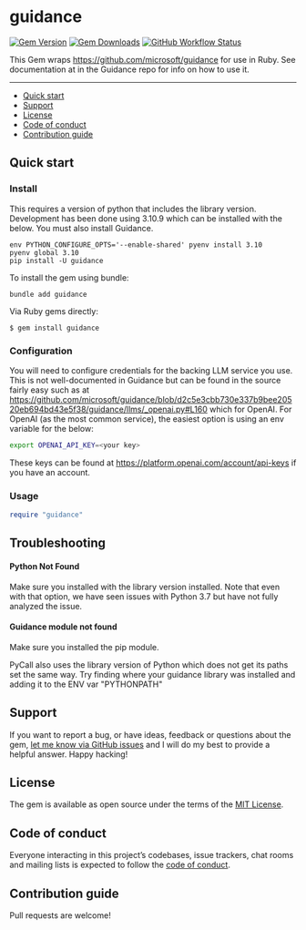 # guidance

[![Gem Version](https://img.shields.io/gem/v/guidance)](https://rubygems.org/gems/guidance)
[![Gem Downloads](https://img.shields.io/gem/dt/guidance)](https://www.ruby-toolbox.com/projects/guidance)
[![GitHub Workflow Status](https://img.shields.io/github/actions/workflow/status/Unsupervisedcom/guideance-rails/ci.yml)](https://github.com/Unsupervisedcom/guideance-rails/actions/workflows/ci.yml)

This Gem wraps https://github.com/microsoft/guidance for use in Ruby.
See documentation at in the Guidance repo for info on how to use it.

---

- [Quick start](#quick-start)
- [Support](#support)
- [License](#license)
- [Code of conduct](#code-of-conduct)
- [Contribution guide](#contribution-guide)

## Quick start
### Install
This requires a version of python that includes the library version.
Development has been done using 3.10.9 which can be installed with the below.
You must also install Guidance.

```
env PYTHON_CONFIGURE_OPTS='--enable-shared' pyenv install 3.10
pyenv global 3.10
pip install -U guidance
```

To install the gem using bundle:
```
bundle add guidance
```

Via Ruby gems directly:
```
$ gem install guidance
```
### Configuration
You will need to configure credentials for the backing LLM service you use.
This is not well-documented in Guidance but can be found in the source fairly easy
such as at https://github.com/microsoft/guidance/blob/d2c5e3cbb730e337b9bee20520eb694bd43e5f38/guidance/llms/_openai.py#L160
which for OpenAI. For OpenAI (as the most common service), the easiest option is
using an env variable for the below:

```bash
export OPENAI_API_KEY=<your key>
```
These keys can be found at https://platform.openai.com/account/api-keys if you
have an account.

### Usage
```ruby
require "guidance"
```

## Troubleshooting
#### Python Not Found
Make sure you installed with the library version installed. Note that even with that
option, we have seen issues with Python 3.7 but have not fully analyzed the issue.

#### Guidance module not found
Make sure you installed the pip module.

PyCall also uses the library version of Python which does not get its paths
set the same way. Try finding where your guidance library was installed and
adding it to the ENV var "PYTHONPATH"

## Support

If you want to report a bug, or have ideas, feedback or questions about the gem, [let me know via GitHub issues](https://github.com/Unsupervisedcom/guideance-rails/issues/new) and I will do my best to provide a helpful answer. Happy hacking!

## License

The gem is available as open source under the terms of the [MIT License](LICENSE.txt).

## Code of conduct

Everyone interacting in this project’s codebases, issue trackers, chat rooms and mailing lists is expected to follow the [code of conduct](CODE_OF_CONDUCT.md).

## Contribution guide

Pull requests are welcome!
